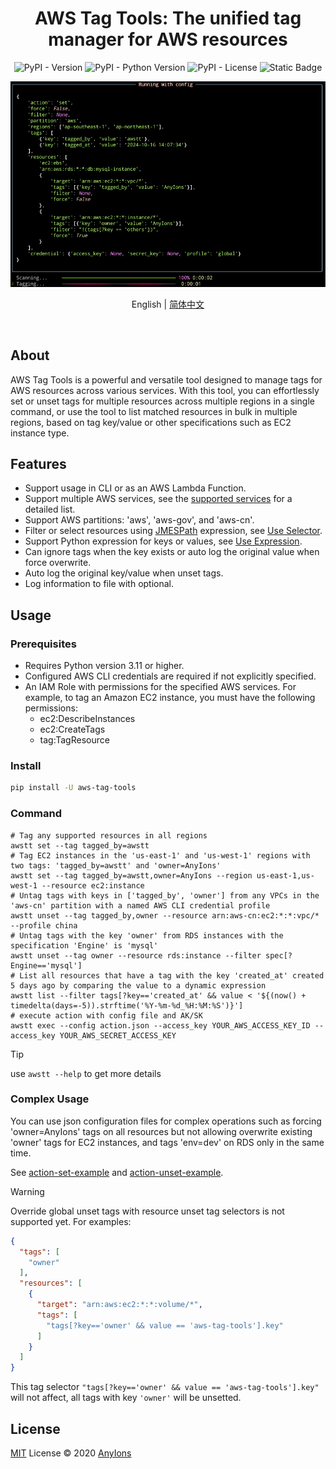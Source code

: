 <div align="center">

# AWS Tag Tools: The unified tag manager for AWS resources

![PyPI - Version](https://img.shields.io/pypi/v/aws-tag-tools?color=a1b858&style=for-the-badge)
![PyPI - Python Version](https://img.shields.io/pypi/pyversions/aws-tag-Tools?&style=for-the-badge)
![PyPI - License](https://img.shields.io/pypi/l/aws-tag-tools?color=&style=for-the-badge)
![Static Badge](https://img.shields.io/badge/author-AnyIons-violet?&style=for-the-badge)

<img src="docs/app.png" alt="awstt" />

English | [简体中文](README_zh_CN.md)
</div>
<br />

## About

AWS Tag Tools is a powerful and versatile tool designed to manage tags for AWS resources across various services. With
this tool, you can effortlessly set or unset tags for multiple resources across multiple regions in a single command, or
use the tool to list matched resources in bulk in multiple regions, based on tag key/value or other specifications
such as EC2 instance type.

## Features

- Support usage in CLI or as an AWS Lambda Function.
- Support multiple AWS services, see the [supported services](docs/en_US/Supported-Services.md) for a detailed list.
- Support AWS partitions: 'aws', 'aws-gov', and 'aws-cn'.
- Filter or select resources using [JMESPath](https://jmespath.org/) expression,
  see [Use Selector](docs/en_US/Use-Selector.md).
- Support Python expression for keys or values, see [Use Expression](docs/en_US/Use-Expression.md).
- Can ignore tags when the key exists or auto log the original value when force overwrite.
- Auto log the original key/value when unset tags.
- Log information to file with optional.

## Usage

### Prerequisites

- Requires Python version 3.11 or higher.
- Configured AWS CLI credentials are required if not explicitly specified.
- An IAM Role with permissions for the specified AWS services. For example, to tag an Amazon EC2 instance, you must have
  the following permissions:
    - ec2:DescribeInstances
    - ec2:CreateTags
    - tag:TagResource

### Install

```bash
pip install -U aws-tag-tools
```

### Command

```shell
# Tag any supported resources in all regions
awstt set --tag tagged_by=awstt
# Tag EC2 instances in the 'us-east-1' and 'us-west-1' regions with two tags: 'tagged_by=awstt' and 'owner=AnyIons'
awstt set --tag tagged_by=awstt,owner=AnyIons --region us-east-1,us-west-1 --resource ec2:instance
# Untag tags with keys in ['tagged_by', 'owner'] from any VPCs in the 'aws-cn' partition with a named AWS CLI credential profile
awstt unset --tag tagged_by,owner --resource arn:aws-cn:ec2:*:*:vpc/* --profile china
# Untag tags with the key 'owner' from RDS instances with the specification 'Engine' is 'mysql'
awstt unset --tag owner --resource rds:instance --filter spec[?Engine=='mysql']
# List all resources that have a tag with the key 'created_at' created 5 days ago by comparing the value to a dynamic expression
awstt list --filter tags[?key=='created_at' && value < '${(now() + timedelta(days=-5)).strftime('%Y-%m-%d_%H:%M:%S')}']
# execute action with config file and AK/SK
awstt exec --config action.json --access_key YOUR_AWS_ACCESS_KEY_ID --access_key YOUR_AWS_SECRET_ACCESS_KEY
```

> [!TIP]
> use `awstt --help` to get more details

### Complex Usage

You can use json configuration files for complex operations such as forcing 'owner=AnyIons' tags on all resources but
not allowing overwrite existing 'owner' tags for EC2 instances, and tags 'env=dev' on RDS only in the same time.

See [action-set-example](examples/action-set.json) and [action-unset-example](examples/action-unset.json).

> [!WARNING]
> Override global unset tags with resource unset tag selectors is not supported yet. For examples:
>
> ```json
> {
>   "tags": [
>     "owner"
>   ],
>   "resources": [
>     {
>       "target": "arn:aws:ec2:*:*:volume/*",
>       "tags": [
>         "tags[?key=='owner' && value == 'aws-tag-tools'].key"
>       ]
>     }
>   ]
> } 
> ```
> This tag selector `"tags[?key=='owner' && value == 'aws-tag-tools'].key"` will not affect, all tags with
> key `'owner'` will be unsetted.

## License

[MIT](./LICENSE) License © 2020 [AnyIons](https://github.com/anyions)